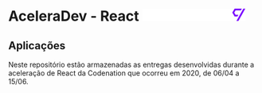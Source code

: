 <h1>AceleraDev - React <img src="./img/codenation.svg" height="25"> </h1>

<h2>Aplicações</h2>

Neste repositório estão armazenadas as entregas desenvolvidas durante a aceleração de React da Codenation que ocorreu em 2020, de 06/04 a 15/06.